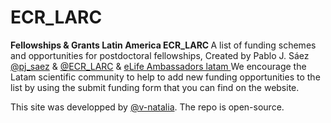 # ECR_LARC
<strong> Fellowships &amp; Grants Latin America ECR_LARC </strong>
 A list of funding schemes and opportunities for postdoctoral fellowships, Created by Pablo J. Sáez  <a href="https://twitter.com/pj_saez"> @pj_saez</a> & <a href="https://twitter.com/ECR_LARC">@ECR_LARC</a> & <a href="https://twitter.com/hashtag/elifeAmbassadors?src=hash">eLife Ambassadors latam </a>
We encourage the Latam scientific community to help to add new funding opportunities to the list by using the submit funding form that you can find on the website.

This site was developped by <a href="https://github.com/v-natalia"> @v-natalia</a>. The repo is open-source.
